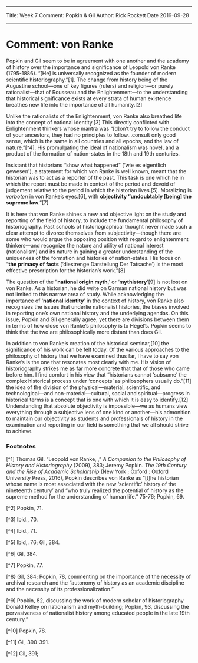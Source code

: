 ---
Title: Week 7 Comment: Popkin & Gil
Author: Rick Rockett
Date 2019-09-28
___

# Comment: von Ranke

Popkin and Gil seem to be in agreement with one another and the academy of history over the importance and significance of Leopold von Ranke (1795-1886).  “[He] is universally recognized as the founder of modern scientific historiography.”[1]. The change from history being of the Augustine school—one of key figures (rulers) and religion—or purely rationalist—that of Rousseau and the Enlightenment—to the understanding that historical significance exists at every strata of human existence breathes new life into the importance of all humanity.[2]

Unlike the rationalists of the Enlightenment, von Ranke also breathed life into the concept of national identity.[3]  This directly conflicted with Enlightenment thinkers whose mantra was “[d]on’t try to follow the conduct of your ancestors, they had no principles to follow…consult only good sense, which is the same in all countries and all epochs, and the law of nature.”[^4]. His promulgating the ideal of nationalism was novel, and a product of the formation of nation-states in the 18th and 19th centuries. 

Insistant that historians “show what happened” (‘wie es eigentlich gewesen'), a statement for which von Ranke is well known, meant that the historian was to act as a reporter of the past.  This task is one which he in which the report must be made in context of the period and devoid of judgement relative to the period in which the historian lives.[5]. Moralizing is _verboten_ in von Ranke’s eyes.[6], with **objectivity “undoubtably [being] the supreme law**.”[7]

It is here that von Ranke shines a new and objective light on the study and reporting of the field of history, to include the fundamental philosophy of historiography.  Past schools of historiographical thought never made such a clear attempt to divorce themselves from subjectivity—though there are some who would argue the opposing position with regard to enlightenment thinkers—and recognize the nature and utility of national interest (nationalism) and its nature in gaining a greater understanding of the uniqueness of the formation and histories of nation-states.  His focus on “**the primacy of facts** (‘diestrenge Darstellung Der Tatsache’) is the most effective prescription for the historian’s work.”[8]

The question of the ”**national origin myth**,’ or ‘**mythistory**’[9] is not lost on von Ranke. As a historian, he did write on Garman national history but was not limited to this narrow area of study.  While acknowledging the importance of ‘**national identity**’ in the context of history, von Ranke also recognizes the issues that underlie nationalist histories, the biases involved in reporting one’s own national history and the underlying agendas.  On this issue, Popkin and Gil generally agree, yet there are divisions between them in terms of how close von Ranke’s philosophy is to Hegel’s.  Popkin seems to think that the two are philosophically more distant than does Gil.

In addition to von Ranke’s creation of the historical seminar,[10] the significance of his work can be felt today.  Of the various approaches to the philosophy of history that we have examined thus far, I have to say von Ranke’s is the one that resonates most clearly with me.  His vision of historiography strikes me as far more concrete that that of those who came before him. I find comfort in his view that “historians cannot ‘subsume’ the complex historical process under ‘concepts’ as philosophers usually do.”[11]  the idea of the division of the physical—material, scientific, and technological—and non-material—cultural, social and spiritual—progress in historical terms is a concept that is one with which it is easy to identify.[12]  Understanding that absolute objectivity is impossible—we as humans view everything through a subjective lens of one kind or another—his admonition to maintain our objectivity as students and professionals of history in the examination and reporting in our field is something that we all should strive to achieve.

### Footnotes ###

[^1]  Thomas Gil. “Leopold von Ranke, ,” _A Companion to the Philosophy of History and Historiography_ (2009), 383; Jeremy Popkin. _The 19th Century and the Rise of Academic Scholarship_ (New York ; Oxford : Oxford University Press, 2016),  Popkin describes von Ranke as “[t]he historian whose name is most associated with the new ‘scientific’ history of the nineteenth century’ and “who truly realized the potential of history as the supreme method for the understanding of human life.” 75-76; Popkin, 69.

[^2] Popkin, 71.

[^3] Ibid., 70.

[^4] Ibid., 71.

[^5] Ibid,. 76; Gil, 384.

[^6] Gil, 384.

[^7] Popkin, 77.

[^8} Gil, 384; Popkin, 78, commenting on the importance of the necessity of archival research and the “autonomy of history as an academic discipline and the necessity of its professionalization.”

[^9] Popkin, 82, discussing the work of modern scholar of historiography Donald Kelley on nationalism and myth-building; Popkin, 93, discussing the pervasiveness of nationalist history among educated people in the late 19th century.”

[^10] Popkin, 78.

[^11] Gil, 390-391.

[^12] Gil, 391;
